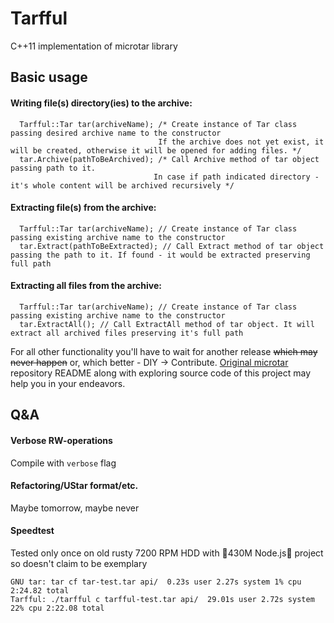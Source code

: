 # Tarfful
C++11 implementation of microtar library

## Basic usage
#### Writing file(s) directory(ies) to the archive:
```
  Tarfful::Tar tar(archiveName); /* Create instance of Tar class passing desired archive name to the constructor 
                                 If the archive does not yet exist, it will be created, otherwise it will be opened for adding files. */
  tar.Archive(pathToBeArchived); /* Call Archive method of tar object passing path to it. 
                                In case if path indicated directory - it's whole content will be archived recursively */
```

#### Extracting file(s) from the archive:
```
  Tarfful::Tar tar(archiveName); // Create instance of Tar class passing existing archive name to the constructor
  tar.Extract(pathToBeExtracted); // Call Extract method of tar object passing the path to it. If found - it would be extracted preserving full path
```

#### Extracting all files from the archive:
```
  Tarfful::Tar tar(archiveName); // Create instance of Tar class passing existing archive name to the constructor
  tar.ExtractAll(); // Call ExtractAll method of tar object. It will extract all archived files preserving it's full path
```

For all other functionality you'll have to wait for another release ~~which may never happen~~ or, which better - DIY -> Contribute. 
[Original microtar](https://github.com/rxi/microtar) repository README along with exploring source code of this project may help you in your endeavors.

## Q&A

#### Verbose RW-operations
Compile with `verbose` flag

#### Refactoring/UStar format/etc.
Maybe tomorrow, maybe never

#### Speedtest
Tested only once on old rusty 7200 RPM HDD with 🤡430M Node.js🤡 project so doesn't claim to be exemplary
```
GNU tar: tar cf tar-test.tar api/  0.23s user 2.27s system 1% cpu 2:24.82 total
Tarfful: ./tarfful c tarfful-test.tar api/  29.01s user 2.72s system 22% cpu 2:22.08 total
```
